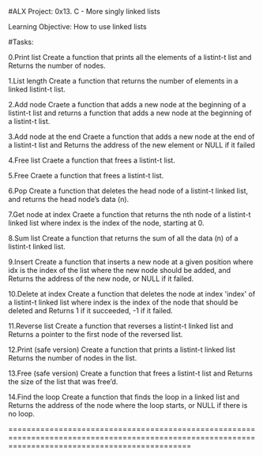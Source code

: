#ALX Project: 0x13. C - More singly linked lists

Learning Objective: How to use linked lists

#Tasks:

0.Print list
Create a function that prints all the elements of a listint-t list and Returns the number of nodes.

1.List length
Create a function that returns the number of elements in a linked listint-t list.

2.Add node
Craete a function that adds a new node at the beginning of a listint-t list and returns a function that adds a new node at the beginning of a listint-t list.

3.Add node at the end
Craete a function that adds a new node at the end of a listint-t list and Returns the address of the new element or NULL if it failed

4.Free list
Craete a function that frees a listint-t list.

5.Free
Craete a function that frees a listint-t list.

6.Pop
Create a function that deletes the head node of a listint-t linked list, and returns the head node’s data (n).

7.Get node at index
Craete a function that returns the nth node of a listint-t linked list where index is the index of the node, starting at 0.

8.Sum list
Create a function that returns the sum of all the data (n) of a listint-t linked list.

9.Insert
Create a function that inserts a new node at a given position where idx is the index of the list where the new node should be added, and Returns the address of the new node, or NULL if it failed.

10.Delete at index
Create a function that deletes the node at index 'index' of a listint-t linked list where index is the index of the node that should be deleted and Returns 1 if it succeeded, -1 if it failed.

11.Reverse list
Create a function that reverses a listint-t linked list and Returns a pointer to the first node of the reversed list.

12.Print (safe version)
Create a function that prints a listint-t linked list Returns the number of nodes in the list.

13.Free (safe version)
Create a function that frees a listint-t list and Returns the size of the list that was free’d.

14.Find the loop
Create a function that finds the loop in a linked list and Returns the address of the node where the loop starts, or NULL if there is no loop.

====================================================================================================================================================
